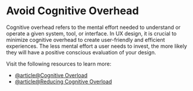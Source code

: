 # Avoid Cognitive Overhead

Cognitive overhead refers to the mental effort needed to understand or operate a given system, tool, or interface. In UX design, it is crucial to minimize cognitive overhead to create user-friendly and efficient experiences. The less mental effort a user needs to invest, the more likely they will have a positive conscious evaluation of your design.

Visit the following resources to learn more:

- [@article@Cognitive Overload](https://blog.logrocket.com/ux-design/cognitive-overload/)
- [@article@Reducing Cognitive Overload](https://uxdesign.cc/reducing-cognitive-overload-designing-for-human-cognition-350f07cff9c4)
